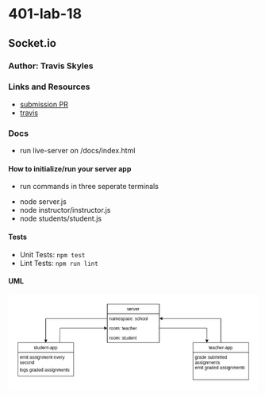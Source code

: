 # 401-lab-18

## Socket.io

### Author: Travis Skyles

### Links and Resources
* [submission PR](https://github.com/tskyles-401-advanced-javascript/401-lab-18/pull/1)
* [travis](https://travis-ci.com/tskyles-401-advanced-javascript/401-lab-18/jobs/281773868)

### Docs
* run live-server on /docs/index.html

#### How to initialize/run your server app
- run commands in three seperate terminals
* node server.js
* node instructor/instructor.js
* node students/student.js
  
#### Tests
* Unit Tests: `npm test`
* Lint Tests: `npm run lint`

#### UML
![](./assets/lab18.jpg)
